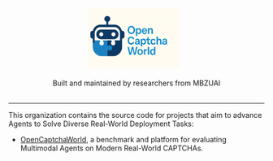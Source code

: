 <div align="center" style="margin-bottom:1em">
  <div>
    <a href="https://github.com/MetaAgentX/OpenCaptchaWorld"><img src="Open_CaptchaWorld_Logo.png" alt="Open-CaptchaWorld" height="120px"></a>
    &nbsp;&nbsp;
  </div>
  <br>
  <div>Built and maintained by researchers from MBZUAI </div>
  <br>
</div>
<hr/>

This organization contains the source code for projects that aim to advance Agents to Solve Diverse Real-World Deployment Tasks:
* [OpenCaptchaWorld](https://github.com/MetaAgentX/OpenCaptchaWorld), a benchmark and platform for evaluating Multimodal Agents on Modern Real-World CAPTCHAs.

